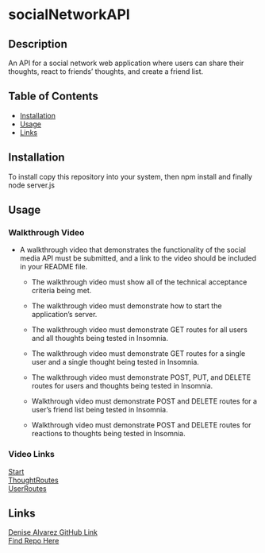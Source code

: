 # socialNetworkAPI

## Description

An API for a social network web application where users can share their thoughts, react to friends’ thoughts, and create a friend list.

## Table of Contents

- [Installation](#installation)
- [Usage](#usage)
- [Links](#links)

## Installation

To install copy this repository into your system, then npm install and finally node server.js

## Usage

### Walkthrough Video

* A walkthrough video that demonstrates the functionality of the social media API must be submitted, and a link to the video should be included in your README file.

  * The walkthrough video must show all of the technical acceptance criteria being met.

  * The walkthrough video must demonstrate how to start the application’s server.

  * The walkthrough video must demonstrate GET routes for all users and all thoughts being tested in Insomnia.

  * The walkthrough video must demonstrate GET routes for a single user and a single thought being tested in Insomnia.

  * The walkthrough video must demonstrate POST, PUT, and DELETE routes for users and thoughts being tested in Insomnia.

  * Walkthrough video must demonstrate POST and DELETE routes for a user’s friend list being tested in Insomnia.

  * Walkthrough video must demonstrate POST and DELETE routes for reactions to thoughts being tested in Insomnia. 

### Video Links <br/>
 [Start](https://youtu.be/rz7LMCc8vDY) <br/>
 [ThoughtRoutes](https://youtu.be/vxRWu6v2Q9w) <br/>
 [UserRoutes](https://youtu.be/sOX7HoBMKvI)


## Links
[Denise Alvarez GitHub Link](https://github.com/denise-alvarez) <br/>
[Find Repo Here](https://github.com/denise-alvarez/socialNetworkAPI.git)

